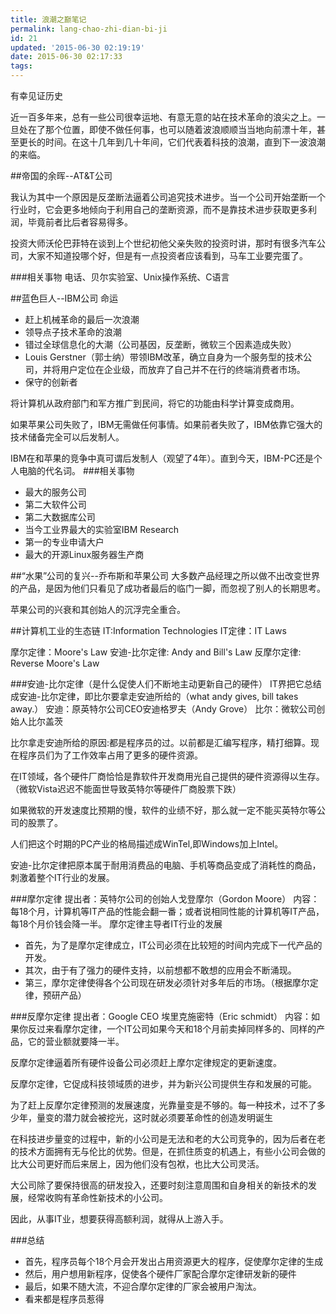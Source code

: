 ```yaml
---
title: 浪潮之巅笔记
permalink: lang-chao-zhi-dian-bi-ji
id: 21
updated: '2015-06-30 02:19:19'
date: 2015-06-30 02:17:33
tags:
---
```


有幸见证历史

近一百多年来，总有一些公司很幸运地、有意无意的站在技术革命的浪尖之上。一旦处在了那个位置，即使不做任何事，也可以随着波浪顺顺当当地向前漂十年，甚至更长的时间。在这十几年到几十年间，它们代表着科技的浪潮，直到下一波浪潮的来临。

##帝国的余晖--AT&T公司

我认为其中一个原因是反垄断法逼着公司追究技术进步。当一个公司开始垄断一个行业时，它会更多地倾向于利用自己的垄断资源，而不是靠技术进步获取更多利润，毕竟前者比后者容易得多。

投资大师沃伦巴菲特在谈到上个世纪初他父亲失败的投资时讲，那时有很多汽车公司，大家不知道投哪个好，但是有一点投资者应该看到，马车工业要完蛋了。

###相关事物
电话、贝尔实验室、Unix操作系统、C语言

##蓝色巨人--IBM公司
命运

* 赶上机械革命的最后一次浪潮
* 领导点子技术革命的浪潮
* 错过全球信息化的大潮（公司基因，反垄断，微软三个因素造成失败）
* Louis Gerstner（郭士纳）带领IBM改革，确立自身为一个服务型的技术公司，并将用户定位在企业级，而放弃了自己并不在行的终端消费者市场。
* 保守的创新者

将计算机从政府部门和军方推广到民间，将它的功能由科学计算变成商用。

如果苹果公司失败了，IBM无需做任何事情。如果前者失败了，IBM依靠它强大的技术储备完全可以后发制人。

IBM在和苹果的竞争中真可谓后发制人（观望了4年）。直到今天，IBM-PC还是个人电脑的代名词。
###相关事物
* 最大的服务公司
* 第二大软件公司
* 第二大数据库公司
* 当今工业界最大的实验室IBM Research
* 第一的专业申请大户
* 最大的开源Linux服务器生产商

##“水果”公司的复兴--乔布斯和苹果公司
大多数产品经理之所以做不出改变世界的产品，是因为他们只看见了成功者最后的临门一脚，而忽视了别人的长期思考。

苹果公司的兴衰和其创始人的沉浮完全重合。

##计算机工业的生态链
IT:Information Technologies
IT定律：IT Laws

摩尔定律：Moore's Law
安迪-比尔定律: Andy and Bill's Law
反摩尔定律: Reverse Moore's Law

###安迪-比尔定律（是什么促使人们不断地主动更新自己的硬件）
IT界把它总结成安迪-比尔定律，即比尔要拿走安迪所给的（what andy gives, bill takes away.）
安迪：原英特尔公司CEO安迪格罗夫（Andy Grove）
比尔：微软公司创始人比尔盖茨

比尔拿走安迪所给的原因:都是程序员的过。以前都是汇编写程序，精打细算。现在程序员们为了工作效率占用了更多的硬件资源。

在IT领域，各个硬件厂商恰恰是靠软件开发商用光自己提供的硬件资源得以生存。（微软Vista迟迟不能面世导致英特尔等硬件厂商股票下跌）

如果微软的开发速度比预期的慢，软件的业绩不好，那么就一定不能买英特尔等公司的股票了。

人们把这个时期的PC产业的格局描述成WinTel,即Windows加上Intel。

安迪-比尔定律把原本属于耐用消费品的电脑、手机等商品变成了消耗性的商品，刺激着整个IT行业的发展。

###摩尔定律
提出者：英特尔公司的创始人戈登摩尔（Gordon Moore）
内容：每18个月，计算机等IT产品的性能会翻一番；或者说相同性能的计算机等IT产品，每18个月价钱会降一半。
摩尔定律主导者IT行业的发展
* 首先，为了是摩尔定律成立，IT公司必须在比较短的时间内完成下一代产品的开发。
* 其次，由于有了强力的硬件支持，以前想都不敢想的应用会不断涌现。
* 第三，摩尔定律使得各个公司现在研发必须针对多年后的市场。（根据摩尔定律，预研产品）

###反摩尔定律
提出者：Google CEO 埃里克施密特（Eric schmidt）
内容：如果你反过来看摩尔定律，一个IT公司如果今天和18个月前卖掉同样多的、同样的产品，它的营业额就要降一半。

反摩尔定律逼着所有硬件设备公司必须赶上摩尔定律规定的更新速度。

反摩尔定律，它促成科技领域质的进步，并为新兴公司提供生存和发展的可能。

为了赶上反摩尔定律预测的发展速度，光靠量变是不够的。每一种技术，过不了多少年，量变的潜力就会被挖光，这时就必须要革命性的创造发明诞生

在科技进步量变的过程中，新的小公司是无法和老的大公司竞争的，因为后者在老的技术方面拥有无与伦比的优势。但是，在抓住质变的机遇上，有些小公司会做的比大公司更好而后来居上，因为他们没有包袱，也比大公司灵活。

大公司除了要保持很高的研发投入，还要时刻注意周围和自身相关的新技术的发展，经常收购有革命性新技术的小公司。

因此，从事IT业，想要获得高额利润，就得从上游入手。

###总结
* 首先，程序员每个18个月会开发出占用资源更大的程序，促使摩尔定律的生成
* 然后，用户想用新程序，促使各个硬件厂家配合摩尔定律研发新的硬件
* 最后，如果不随大流，不迎合摩尔定律的厂家会被用户淘汰。
* 看来都是程序员惹得


